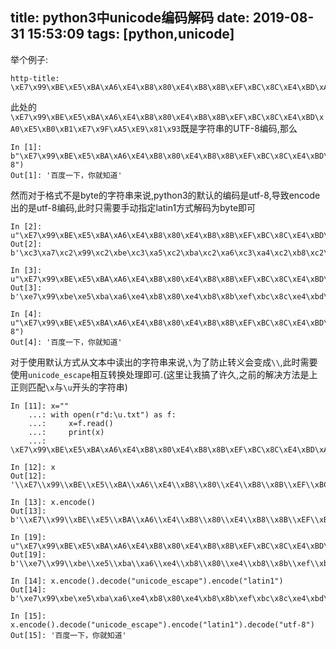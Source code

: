 title: python3中unicode编码解码
date: 2019-08-31 15:53:09
tags: [python,unicode]
---
举个例子:
```
http-title: \xE7\x99\xBE\xE5\xBA\xA6\xE4\xB8\x80\xE4\xB8\x8B\xEF\xBC\x8C\xE4\xBD\xA0\xE5\xB0\xB1\xE7\x9F\xA5\xE9\x81\x93
```
此处的`\xE7\x99\xBE\xE5\xBA\xA6\xE4\xB8\x80\xE4\xB8\x8B\xEF\xBC\x8C\xE4\xBD\xA0\xE5\xB0\xB1\xE7\x9F\xA5\xE9\x81\x93`既是字符串的UTF-8编码,那么
```
In [1]: b"\xE7\x99\xBE\xE5\xBA\xA6\xE4\xB8\x80\xE4\xB8\x8B\xEF\xBC\x8C\xE4\xBD\xA0\xE5\xB0\xB1\xE7\x9F\xA5\xE9\x81\x93".decode("utf-8")
Out[1]: '百度一下，你就知道'
```
然而对于格式不是byte的字符串来说,python3的默认的编码是utf-8,导致encode出的是utf-8编码,此时只需要手动指定latin1方式解码为byte即可
```
In [2]: u"\xE7\x99\xBE\xE5\xBA\xA6\xE4\xB8\x80\xE4\xB8\x8B\xEF\xBC\x8C\xE4\xBD\xA0\xE5\xB0\xB1\xE7\x9F\xA5\xE9\x81\x93".encode()
Out[2]: b'\xc3\xa7\xc2\x99\xc2\xbe\xc3\xa5\xc2\xba\xc2\xa6\xc3\xa4\xc2\xb8\xc2\x80\xc3\xa4\xc2\xb8\xc2\x8b\xc3\xaf\xc2\xbc\xc2\x8c\xc3\xa4\xc2\xbd\xc2\xa0\xc3\xa5\xc2\xb0\xc2\xb1\xc3\xa7\xc2\x9f\xc2\xa5\xc3\xa9\xc2\x81\xc2\x93'

In [3]: u"\xE7\x99\xBE\xE5\xBA\xA6\xE4\xB8\x80\xE4\xB8\x8B\xEF\xBC\x8C\xE4\xBD\xA0\xE5\xB0\xB1\xE7\x9F\xA5\xE9\x81\x93".encode("latin1")
Out[3]: b'\xe7\x99\xbe\xe5\xba\xa6\xe4\xb8\x80\xe4\xb8\x8b\xef\xbc\x8c\xe4\xbd\xa0\xe5\xb0\xb1\xe7\x9f\xa5\xe9\x81\x93'

In [4]: u"\xE7\x99\xBE\xE5\xBA\xA6\xE4\xB8\x80\xE4\xB8\x8B\xEF\xBC\x8C\xE4\xBD\xA0\xE5\xB0\xB1\xE7\x9F\xA5\xE9\x81\x93".encode("latin1").decode("utf-8")
Out[4]: '百度一下，你就知道'
```
对于使用默认方式从文本中读出的字符串来说,`\`为了防止转义会变成`\\`,此时需要使用`unicode_escape`相互转换处理即可.(这里让我搞了许久,之前的解决方法是上正则匹配`\x`与`\u`开头的字符串)
```
In [11]: x=""
    ...: with open(r"d:\u.txt") as f:
    ...:     x=f.read()
    ...:     print(x)
    ...:
\xE7\x99\xBE\xE5\xBA\xA6\xE4\xB8\x80\xE4\xB8\x8B\xEF\xBC\x8C\xE4\xBD\xA0\xE5\xB0\xB1\xE7\x9F\xA5\xE9\x81\x93

In [12]: x
Out[12]: '\\xE7\\x99\\xBE\\xE5\\xBA\\xA6\\xE4\\xB8\\x80\\xE4\\xB8\\x8B\\xEF\\xBC\\x8C\\xE4\\xBD\\xA0\\xE5\\xB0\\xB1\\xE7\\x9F\\xA5\\xE9\\x81\\x93'

In [13]: x.encode()
Out[13]: b'\\xE7\\x99\\xBE\\xE5\\xBA\\xA6\\xE4\\xB8\\x80\\xE4\\xB8\\x8B\\xEF\\xBC\\x8C\\xE4\\xBD\\xA0\\xE5\\xB0\\xB1\\xE7\\x9F\\xA5\\xE9\\x81\\x93'

In [19]: u"\xE7\x99\xBE\xE5\xBA\xA6\xE4\xB8\x80\xE4\xB8\x8B\xEF\xBC\x8C\xE4\xBD\xA0\xE5\xB0\xB1\xE7\x9F\xA5\xE9\x81\x93".encode("unicode_escape")
Out[19]: b'\\xe7\\x99\\xbe\\xe5\\xba\\xa6\\xe4\\xb8\\x80\\xe4\\xb8\\x8b\\xef\\xbc\\x8c\\xe4\\xbd\\xa0\\xe5\\xb0\\xb1\\xe7\\x9f\\xa5\\xe9\\x81\\x93'

In [14]: x.encode().decode("unicode_escape").encode("latin1")
Out[14]: b'\xe7\x99\xbe\xe5\xba\xa6\xe4\xb8\x80\xe4\xb8\x8b\xef\xbc\x8c\xe4\xbd\xa0\xe5\xb0\xb1\xe7\x9f\xa5\xe9\x81\x93'

In [15]: x.encode().decode("unicode_escape").encode("latin1").decode("utf-8")
Out[15]: '百度一下，你就知道'

```